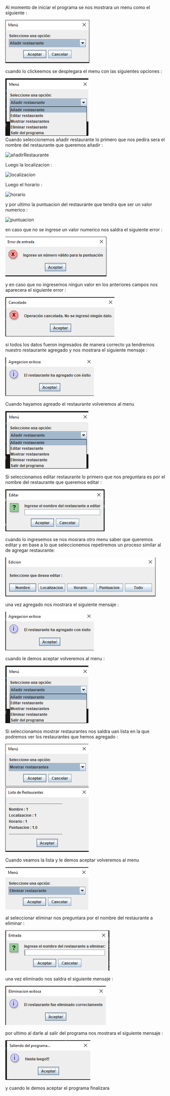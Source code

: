
Al momento de iniciar el programa se nos mostrara un menu como el siguiente :  

![menu](./imgs/Menu.png)

cuando lo clickeemos se desplegara el menu con las siguientes opciones :  

![opciones](./imgs/Menu2.png)           
Cuando seleccionemos añadir restaurante lo primero que nos pedira sera el nombre del restaurante que queremos añadir  : 

![añadirRestaurante](./imgs/añadir%20restaurante%20nombre.png)

Luego la localizacion  :

![localizacion](./imgs/añadir%20localizacion.png)

Luego el horario :

![horario](./imgs/añadir%20horario.png)

y por ultimo la puntuacion del restaurante que tendra que ser un valor numerico :

![puntuacion](./imgs/añadir%20puntuacion.png)

en caso que no se ingrese un valor numerico nos saldra el siguiente error : 

![errorNumero](./imgs/error%20number.png)

y en caso que no ingresemos ningun valor en los anteriores campos nos aparecera el siguiente error :

![errorNull](./imgs/error%20null.png)

si todos los datos fueron ingresados de manera correcto ya tendremos nuestro restaurante agregado y nos mostrara el siguiente mensaje :  

![agregacion](./imgs/agregado.png)

Cuando hayamos agreado el restaurante volveremos al menu 

![opciones](./imgs/Menu2.png) 

Si seleccionamos editar restaurante lo primero que nos preguntara es por el nombre del restaurante que queremos editar : 

![editar](./imgs/editar%20nombre.png)

cuando lo ingresemos se nos mosrara otro menu  saber que queremos editar  y en base a lo que seleccionemos repetiremos un proceso similar al de agregar restaurante:

![menuEditar](./imgs/menu%20edicion.png)

una vez agregado nos mostrara el siguiente mensaje : 

![mensaje](./imgs/agregado.png)

cuando le demos aceptar volveremos al menu  :

![opciones](./imgs/Menu2.png) 

Si seleccionamos mostrar restaurantes nos saldra uan lista en la que podremos ver los restaurantes que hemos agregado :

![lista](./imgs/mostrar.png)![listarests](./imgs/lista.png)

Cuando veamos la lista y le demos aceptar volveremos al menu

![eliminar](./imgs/eliminar.png)

al seleccionar eliminar nos preguntara por el nombre del restaurante a eliminar :

![eliminarask](./imgs/eliminar%20ask.png)

una vez eliminado nos saldra el siguiente mensaje :

![deletemessage](./imgs/eliminado.png)

por ultimo al darle al salir del programa nos mostrara el siguiente mensaje :

![salir](./imgs/salir.png)

y cuando le demos aceptar el programa finalizara


